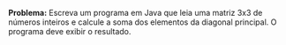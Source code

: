 **Problema:** Escreva um programa em Java que leia uma matriz 3x3 de números inteiros e calcule a soma dos elementos da diagonal principal. O programa deve exibir o resultado.
